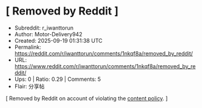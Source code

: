 # [ Removed by Reddit ]

- Subreddit: r_iwanttorun
- Author: Motor-Delivery942
- Created: 2025-09-19 01:31:38 UTC
- Permalink: https://reddit.com/r/iwanttorun/comments/1nkqf8a/removed_by_reddit/
- URL: https://www.reddit.com/r/iwanttorun/comments/1nkqf8a/removed_by_reddit/
- Ups: 0 | Ratio: 0.29 | Comments: 5
- Flair: 分享帖


\[ Removed by Reddit on account of violating the [content
policy](/help/contentpolicy). \]

